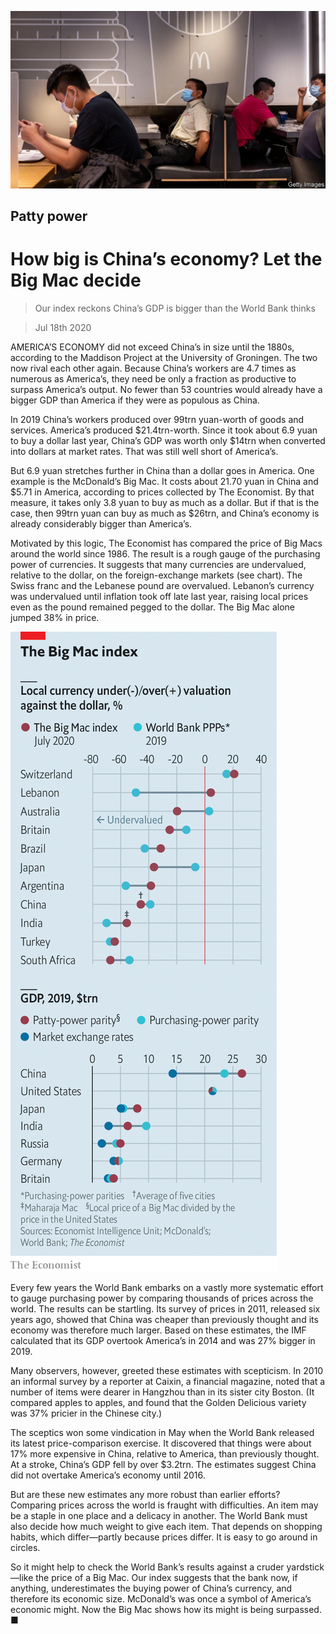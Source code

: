 ![](./images/20200718_FNP501.jpg)

## Patty power

# How big is China’s economy? Let the Big Mac decide

> Our index reckons China’s GDP is bigger than the World Bank thinks

> Jul 18th 2020

AMERICA’S ECONOMY did not exceed China’s in size until the 1880s, according to the Maddison Project at the University of Groningen. The two now rival each other again. Because China’s workers are 4.7 times as numerous as America’s, they need be only a fraction as productive to surpass America’s output. No fewer than 53 countries would already have a bigger GDP than America if they were as populous as China.

In 2019 China’s workers produced over 99trn yuan-worth of goods and services. America’s produced $21.4trn-worth. Since it took about 6.9 yuan to buy a dollar last year, China’s GDP was worth only $14trn when converted into dollars at market rates. That was still well short of America’s.

But 6.9 yuan stretches further in China than a dollar goes in America. One example is the McDonald’s Big Mac. It costs about 21.70 yuan in China and $5.71 in America, according to prices collected by The Economist. By that measure, it takes only 3.8 yuan to buy as much as a dollar. But if that is the case, then 99trn yuan can buy as much as $26trn, and China’s economy is already considerably bigger than America’s.

Motivated by this logic, The Economist has compared the price of Big Macs around the world since 1986. The result is a rough gauge of the purchasing power of currencies. It suggests that many currencies are undervalued, relative to the dollar, on the foreign-exchange markets (see chart). The Swiss franc and the Lebanese pound are overvalued. Lebanon’s currency was undervalued until inflation took off late last year, raising local prices even as the pound remained pegged to the dollar. The Big Mac alone jumped 38% in price.

![](./images/20200718_FNC481.png)

Every few years the World Bank embarks on a vastly more systematic effort to gauge purchasing power by comparing thousands of prices across the world. The results can be startling. Its survey of prices in 2011, released six years ago, showed that China was cheaper than previously thought and its economy was therefore much larger. Based on these estimates, the IMF calculated that its GDP overtook America’s in 2014 and was 27% bigger in 2019.

Many observers, however, greeted these estimates with scepticism. In 2010 an informal survey by a reporter at Caixin, a financial magazine, noted that a number of items were dearer in Hangzhou than in its sister city Boston. (It compared apples to apples, and found that the Golden Delicious variety was 37% pricier in the Chinese city.)

The sceptics won some vindication in May when the World Bank released its latest price-comparison exercise. It discovered that things were about 17% more expensive in China, relative to America, than previously thought. At a stroke, China’s GDP fell by over $3.2trn. The estimates suggest China did not overtake America’s economy until 2016.

But are these new estimates any more robust than earlier efforts? Comparing prices across the world is fraught with difficulties. An item may be a staple in one place and a delicacy in another. The World Bank must also decide how much weight to give each item. That depends on shopping habits, which differ—partly because prices differ. It is easy to go around in circles.

So it might help to check the World Bank’s results against a cruder yardstick—like the price of a Big Mac. Our index suggests that the bank now, if anything, underestimates the buying power of China’s currency, and therefore its economic size. McDonald’s was once a symbol of America’s economic might. Now the Big Mac shows how its might is being surpassed. ■